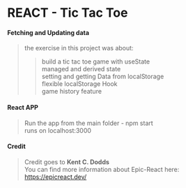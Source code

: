 # REACT - Tic Tac Toe

#### Fetching and Updating data 

> the exercise in this project was about:</br>
>> build a tic tac toe game with useState</br>
>> managed and derived state</br>
>> setting and getting Data from localStorage</br>
>> flexible localStorage Hook</br>
>> game history feature</br>

#### React APP
> Run the app from the main folder - npm start</br>
> runs on localhost:3000</br>

#### Credit
> Credit goes to **Kent C. Dodds** </br>
> You can find more information about Epic-React here:</br> 
> https://epicreact.dev/</br>
